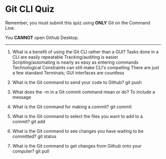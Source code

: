 # Git CLI Quiz

Remember, you must submit this quiz using __ONLY__ Git on the Command Line. 

You __CANNOT__ open Github Desktop.

---

1. What is a benefit of using the Git CLI rather than a GUI?
Tasks done in a CLI are easily repeatable
Tracking/auditing is easier
Scripting/automating is nearly as easy as entering commands
Technological Constraints can still make CLI's compelling
There are just a few standard Terminals; GUI interfaces are countless


<!-- Write your answer here -->

2. What is the Git command to send your code to Github?
git push
<!-- Write your answer here -->

3. What does the -m in a Git commit command mean or do?
 To include a message
<!-- Write your answer here -->

4. What is the Git command for making a commit?
git commit

<!-- Write your answer here -->

5. What is the Git command to select the files you want to add to a commit?
git add
<!-- Write your answer here -->

6. What is the Git command to see changes you have waiting to be committed?
git status

<!-- Write your answer here -->

7. What is the Git command to get changes from Github onto your computer?
git pull <RemoteName> <BranchName>
<!-- Write your answer here -->
